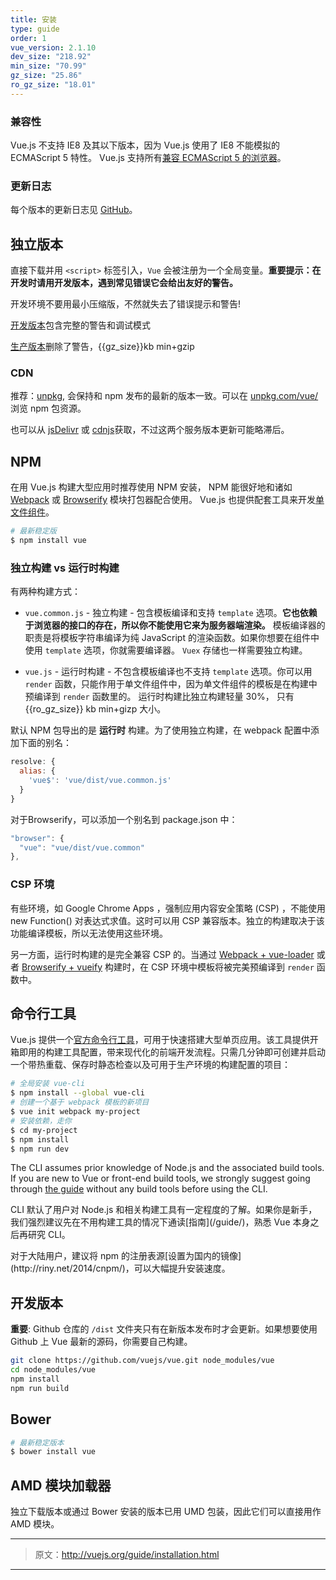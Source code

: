 ```yaml
---
title: 安装
type: guide
order: 1
vue_version: 2.1.10
dev_size: "218.92"
min_size: "70.99"
gz_size: "25.86"
ro_gz_size: "18.01"
---
```


### 兼容性

Vue.js 不支持 IE8 及其以下版本，因为 Vue.js 使用了 IE8 不能模拟的 ECMAScript 5 特性。 Vue.js 支持所有[兼容 ECMAScript 5 的浏览器](http://caniuse.com/#feat=es5)。

### 更新日志

每个版本的更新日志见 [GitHub](https://github.com/vuejs/vue/releases)。

## 独立版本

直接下载并用 `<script>` 标签引入，`Vue` 会被注册为一个全局变量。**重要提示：在开发时请用开发版本，遇到常见错误它会给出友好的警告。**

<p class="tip">开发环境不要用最小压缩版，不然就失去了错误提示和警告!</p>

<div id="downloads">
<a class="button" href="http://vuejs.org/js/vue.js" download>开发版本</a><span class="light info">包含完整的警告和调试模式</span>

<a class="button" href="http://vuejs.org/js/vue.min.js" download>生产版本</a><span class="light info">删除了警告，{{gz_size}}kb min+gzip</span>
</div>

### CDN


推荐：[unpkg](https://unpkg.com/vue/dist/vue.js), 会保持和 npm 发布的最新的版本一致。可以在 [unpkg.com/vue/](https://unpkg.com/vue/) 浏览 npm 包资源。

也可以从 [jsDelivr](//cdn.jsdelivr.net/vue/latest/vue.js) 或 [cdnjs](//cdnjs.cloudflare.com/ajax/libs/vue/{{vue_version}}/vue.js)获取，不过这两个服务版本更新可能略滞后。

## NPM


在用 Vue.js 构建大型应用时推荐使用 NPM 安装， NPM 能很好地和诸如 [Webpack](https://doc.webpack-china.org/) 或 [Browserify](http://browserify.org/) 模块打包器配合使用。 Vue.js 也提供配套工具来开发[单文件组件](single-file-components.html)。


``` bash
# 最新稳定版
$ npm install vue
```

### 独立构建 vs 运行时构建

有两种构建方式：

- `vue.common.js` - 独立构建 - 包含模板编译和支持 `template` 选项。**它也依赖于浏览器的接口的存在，所以你不能使用它来为服务器端渲染。** 模板编译器的职责是将模板字符串编译为纯 JavaScript 的渲染函数。如果你想要在组件中使用 `template` 选项，你就需要编译器。 `Vuex` 存储也一样需要独立构建。

- `vue.js` - 运行时构建 - 不包含模板编译也不支持 `template` 选项。你可以用 `render` 函数，只能作用于单文件组件中，因为单文件组件的模板是在构建中预编译到 `render` 函数里的。 运行时构建比独立构建轻量 30%， 只有 {{ro_gz_size}} kb min+gizp 大小。

默认 NPM 包导出的是 **运行时** 构建。为了使用独立构建，在 webpack 配置中添加下面的别名：

``` js
resolve: {
  alias: {
    'vue$': 'vue/dist/vue.common.js'
  }
}
```

对于Browserify，可以添加一个别名到 package.json 中：

``` js
"browser": {
  "vue": "vue/dist/vue.common"
},
```

### CSP 环境

有些环境，如 Google Chrome Apps ，强制应用内容安全策略 (CSP) ，不能使用 new Function() 对表达式求值。这时可以用 CSP 兼容版本。独立的构建取决于该功能编译模板，所以无法使用这些环境。


另一方面，运行时构建的是完全兼容 CSP 的。当通过 [Webpack + vue-loader](https://github.com/vuejs-templates/webpack-simple) 或者 [Browserify + vueify](https://github.com/vuejs-templates/browserify-simple) 构建时，在 CSP 环境中模板将被完美预编译到 `render` 函数中。

## 命令行工具

Vue.js 提供一个[官方命令行工具](https://github.com/vuejs/vue-cli)，可用于快速搭建大型单页应用。该工具提供开箱即用的构建工具配置，带来现代化的前端开发流程。只需几分钟即可创建并启动一个带热重载、保存时静态检查以及可用于生产环境的构建配置的项目：

``` bash
# 全局安装 vue-cli
$ npm install --global vue-cli
# 创建一个基于 webpack 模板的新项目
$ vue init webpack my-project
# 安装依赖，走你
$ cd my-project
$ npm install
$ npm run dev
```
<p class="tip">The CLI assumes prior knowledge of Node.js and the associated build tools. If you are new to Vue or front-end build tools, we strongly suggest going through <a href="./">the guide</a> without any build tools before using the CLI.</p>

<p class="tip">CLI 默认了用户对 Node.js 和相关构建工具有一定程度的了解。如果你是新手，我们强烈建议先在不用构建工具的情况下通读[指南](/guide/)，熟悉 Vue 本身之后再研究 CLI。</p>

<p class="tip">对于大陆用户，建议将 npm 的注册表源[设置为国内的镜像](http://riny.net/2014/cnpm/)，可以大幅提升安装速度。</p>

## 开发版本

**重要**: Github 仓库的 `/dist` 文件夹只有在新版本发布时才会更新。如果想要使用 Github 上 Vue 最新的源码，你需要自己构建。

``` bash
git clone https://github.com/vuejs/vue.git node_modules/vue
cd node_modules/vue
npm install
npm run build
```

## Bower

``` bash
# 最新稳定版本
$ bower install vue
```

## AMD 模块加载器

独立下载版本或通过 Bower 安装的版本已用 UMD 包装，因此它们可以直接用作 AMD 模块。

***

> 原文：http://vuejs.org/guide/installation.html

***
